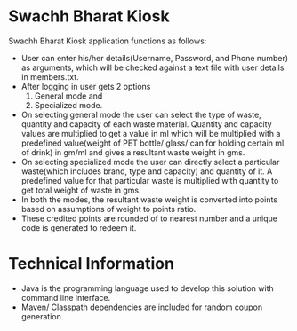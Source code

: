 # Swachh Bharat Kiosk
Swachh Bharat Kiosk application functions as follows:
- User can enter his/her details(Username, Password, and Phone number) as arguments, which will be checked against a text file with user details in members.txt.
- After logging in user gets 2 options
   1) General mode and
   2) Specialized mode.
- On selecting general mode the user can select the type of waste, quantity and capacity of each waste material. Quantity and capacity values are multiplied to get a value in ml which will be multiplied with a predefined value(weight of PET bottle/ glass/ can for holding certain ml of drink) in gm/ml and gives a resultant waste weight in gms. 
- On selecting specialized mode the user can directly select a particular waste(which includes brand, type and capacity) and quantity of it. A predefined value for that particular waste is multiplied with quantity to get total weight of waste in gms.
- In both the modes, the resultant waste weight is converted into points based on assumptions of weight to points ratio.
- These credited points are rounded of to nearest number and a unique code is generated to redeem it.

# Technical Information

- Java is the programming language used to develop this solution with command line interface.
- Maven/ Classpath dependencies are included for random coupon generation.
